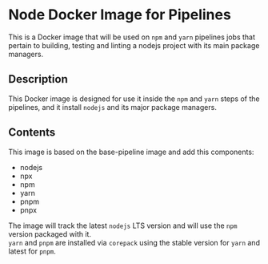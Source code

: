 # Node Docker Image for Pipelines

This is a Docker image that will be used on `npm` and `yarn` pipelines jobs that pertain to building, testing and
linting a nodejs project with its main package managers.

## Description

This Docker image is designed for use it inside the `npm` and `yarn` steps of the pipelines, and it install `nodejs`
and its major package managers.

## Contents

This image is based on the base-pipeline image and add this components:

- nodejs
- npx
- npm
- yarn
- pnpm
- pnpx

The image will track the latest `nodejs` LTS version and will use the `npm` version packaged with it.  
`yarn` and `pnpm` are installed via `corepack` using the stable version for `yarn` and latest for `pnpm`.
